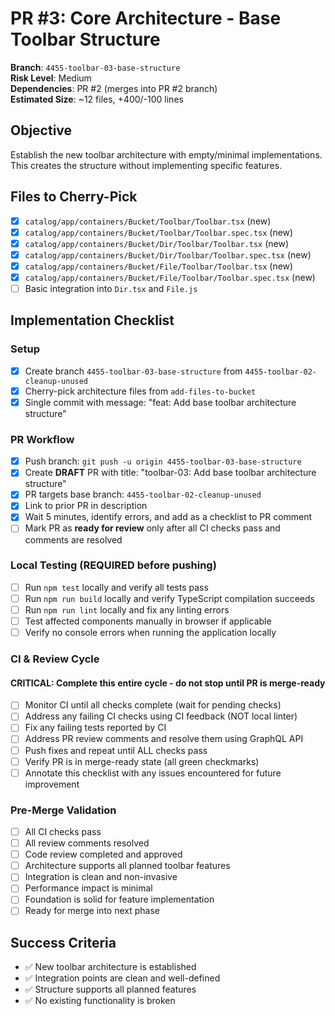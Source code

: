 <!-- markdownlint-disable line-length -->
# PR #3: Core Architecture - Base Toolbar Structure

**Branch**: `4455-toolbar-03-base-structure`  
**Risk Level**: Medium  
**Dependencies**: PR #2 (merges into PR #2 branch)  
**Estimated Size**: ~12 files, +400/-100 lines

## Objective

Establish the new toolbar architecture with empty/minimal implementations. This creates the structure without implementing specific features.

## Files to Cherry-Pick

- [x] `catalog/app/containers/Bucket/Toolbar/Toolbar.tsx` (new)
- [x] `catalog/app/containers/Bucket/Toolbar/Toolbar.spec.tsx` (new)
- [x] `catalog/app/containers/Bucket/Dir/Toolbar/Toolbar.tsx` (new)
- [x] `catalog/app/containers/Bucket/Dir/Toolbar/Toolbar.spec.tsx` (new)
- [x] `catalog/app/containers/Bucket/File/Toolbar/Toolbar.tsx` (new)
- [x] `catalog/app/containers/Bucket/File/Toolbar/Toolbar.spec.tsx` (new)
- [ ] Basic integration into `Dir.tsx` and `File.js`

## Implementation Checklist

### Setup

- [x] Create branch `4455-toolbar-03-base-structure` from `4455-toolbar-02-cleanup-unused`
- [x] Cherry-pick architecture files from `add-files-to-bucket`
- [x] Single commit with message: "feat: Add base toolbar architecture structure"

### PR Workflow

- [x] Push branch: `git push -u origin 4455-toolbar-03-base-structure`
- [x] Create **DRAFT** PR with title: "toolbar-03: Add base toolbar architecture structure"
- [x] PR targets base branch: `4455-toolbar-02-cleanup-unused`
- [x] Link to prior PR in description
- [x] Wait 5 minutes, identify errors, and add as a checklist to PR comment
- [ ] Mark PR as **ready for review** only after all CI checks pass and comments are resolved

### Local Testing (REQUIRED before pushing)

- [ ] Run `npm test` locally and verify all tests pass
- [ ] Run `npm run build` locally and verify TypeScript compilation succeeds
- [ ] Run `npm run lint` locally and fix any linting errors
- [ ] Test affected components manually in browser if applicable
- [ ] Verify no console errors when running the application locally

### CI & Review Cycle

#### CRITICAL: Complete this entire cycle - do not stop until PR is merge-ready

- [ ] Monitor CI until all checks complete (wait for pending checks)
- [ ] Address any failing CI checks using CI feedback (NOT local linter)  
- [ ] Fix any failing tests reported by CI
- [ ] Address PR review comments and resolve them using GraphQL API
- [ ] Push fixes and repeat until ALL checks pass
- [ ] Verify PR is in merge-ready state (all green checkmarks)
- [ ] Annotate this checklist with any issues encountered for future improvement

### Pre-Merge Validation

- [ ] All CI checks pass
- [ ] All review comments resolved
- [ ] Code review completed and approved
- [ ] Architecture supports all planned toolbar features
- [ ] Integration is clean and non-invasive
- [ ] Performance impact is minimal
- [ ] Foundation is solid for feature implementation
- [ ] Ready for merge into next phase

## Success Criteria

- ✅ New toolbar architecture is established
- ✅ Integration points are clean and well-defined
- ✅ Structure supports all planned features
- ✅ No existing functionality is broken
